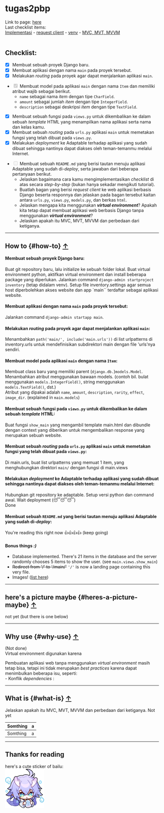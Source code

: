 # tugas2pbp

Link to page: [here](./main/)<br>
Last checklist items:<br>
[Implementasi](#how-to)
\- [request client](#heres-a-picture-maybe)
\- [venv](#why-use)
\- [MVC, MVT, MVVM](#what-is)
<br><br>

## Checklist:
- [x] Membuat sebuah proyek Django baru.
- [x] Membuat aplikasi dengan nama `main` pada proyek tersebut.
- [x] Melakukan *routing* pada proyek agar dapat menjalankan aplikasi `main`.
- <input type="checkbox" disabled="" checked=""> Membuat model pada aplikasi `main` dengan nama `Item` dan memiliki atribut wajib sebagai berikut. 
    - `name` sebagai nama *item* dengan tipe `CharField`.
    - `amount` sebagai jumlah *item* dengan tipe `IntegerField`.
    - `description` sebagai deskripsi *item* dengan tipe `TextField`.
- [x] Membuat sebuah fungsi pada `views.py` untuk dikembalikan ke dalam sebuah *template* HTML yang menampilkan nama aplikasi serta nama dan kelas kamu.
- [x] Membuat sebuah *routing* pada `urls.py` aplikasi `main` untuk memetakan fungsi yang telah dibuat pada `views.py`.
- [x] Melakukan *deployment* ke Adaptable terhadap aplikasi yang sudah dibuat sehingga nantinya dapat diakses oleh teman-temanmu melalui Internet.
- <input type="checkbox" disabled=""> Membuat sebuah `README.md` yang berisi tautan menuju aplikasi Adaptable yang sudah di-*deploy*, serta jawaban dari beberapa pertanyaan berikut.
    - Jelaskan bagaimana cara kamu mengimplementasikan *checklist* di atas secara *step-by-step* (bukan hanya sekadar mengikuti tutorial).
    - Buatlah bagan yang berisi *request client* ke web aplikasi berbasis Django beserta responnya dan jelaskan pada bagan tersebut kaitan antara `urls.py`, `views.py`, `models.py`, dan berkas `html`.
    - Jelaskan mengapa kita menggunakan ***virtual environment***? Apakah kita tetap dapat membuat aplikasi web berbasis Django tanpa menggunakan ***virtual environment***?
    - Jelaskan apakah itu MVC, MVT, MVVM dan perbedaan dari ketiganya.
---


## How to {#how-to} [↑](#)
#### Membuat sebuah proyek Django baru:
Buat git repository baru, lalu initialize ke sebuah folder lokal. 
Buat virtual environment python, aktifkan virtual environment dan install beberapa package yang diperlukan. 
Jalankan command `django-admin startproject inventory` (tetap didalam venv). 
Setup file inventory.settings agar semua host diperbolehkan akses website dan app `main`` terdaftar sebagai aplikasi website.

#### Membuat aplikasi dengan nama `main` pada proyek tersebut:
Jalankan command `django-admin startapp main`.

#### Melakukan *routing* pada proyek agar dapat menjalankan aplikasi `main`:
Menambahkan `path('main/', include('main.urls'))` di list urlpatterns di inventory.urls untuk mendefinisikan subdirektori main dengan file 'urls'nya sendiri.

#### Membuat model pada aplikasi `main` dengan nama `Item`:
Membuat class baru yang memiliki parent (`django.db.`)`models.Model`.
Menambahkan atribut menggunakan bawaan models. (contoh bil. bulat menggunakan `models.IntegerField()`, string menggunakan `models.TextField()`, dst.)<br>
Atribut yang dipakai adalah `name`, `amount`, `description`, `rarity`, `effect`, `image_dir`. (explained in `main.models`)

#### Membuat sebuah fungsi pada `views.py` untuk dikembalikan ke dalam sebuah *template* HTML:
Buat fungsi `show_main` yang mengambil template main.html dan dibundle dengan context yang diberikan untuk mengembalikan response yang merupakan sebuah website.

#### Membuat sebuah *routing* pada `urls.py` aplikasi `main` untuk memetakan fungsi yang telah dibuat pada `views.py`:
Di main.urls, buat list urlpatterns yang memuat 1 item, yang menghubungkan direktori `main/` dengan fungsi di main.views

#### Melakukan *deployment* ke Adaptable terhadap aplikasi yang sudah dibuat sehingga nantinya dapat diakses oleh teman-temanmu melalui Internet:
Hubungkan git repository ke adaptable.
Setup versi python dan command awal.
Wait deployment (😴😴😴)<br>
Done

#### Membuat sebuah `README.md` yang berisi tautan menuju aplikasi Adaptable yang sudah di-*deploy*:
You're reading this right now 👍👍👍👍 (keep going)

#### Bonus things *:)*
- Database implemented.
There's 21 items in the database and the server randomly chooses 5 items to show the user. (see `main.views.show_main`) <br>
- <s>Redirect from '/' to '/main/'</s> `'/'` is now a landing page containing this very file.
- Images! ([list here](./media/))

---
## here's a picture maybe {#heres-a-picture-maybe} [↑](#)
not yet (but there is one below)

---
## Why use {#why-use} [↑](#)
(Not done)<br>
Virtual environment digunakan karena 

Pembuatan aplikasi web tanpa menggunakan *virtual environment* masih tetap bisa, tetapi ini tidak merupakan *best practices* karena dapat menimbulkan beberapa isu, seperti:<br>
\- Konflik *dependencies* : 

---
## What is {#what-is} [↑](#)
Jelaskan apakah itu MVC, MVT, MVVM dan perbedaan dari ketiganya.
Not yet <br>

| Somthing | a |
| --------- | ---- |
| Somthing | a |


---
## Thanks for reading
here's a cute sticker of bailu:<br>
<img src="./static/main/media/Bailu_Sticker_03.png" alt="cute!!!" title="cute!!!" width="128" height="128"/>